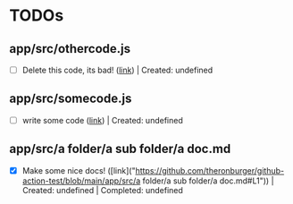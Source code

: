 # TODOs

## app/src/othercode.js

- [ ] Delete this code, its bad! ([link](https://github.com/theronburger/github-action-test/blob/main/app/src/othercode.js#L1)) | Created: undefined

## app/src/somecode.js

- [ ] write some code ([link](https://github.com/theronburger/github-action-test/blob/main/app/src/somecode.js#L1)) | Created: undefined

## app/src/a folder/a sub folder/a doc.md

- [x] Make some nice docs! ([link]("https://github.com/theronburger/github-action-test/blob/main/app/src/a folder/a sub folder/a doc.md#L1")) | Created: undefined | Completed: undefined


